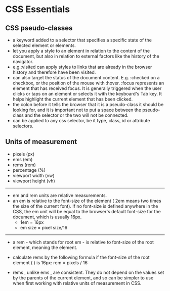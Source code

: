 # CSS Essentials

## CSS pseudo-classes

- a keyword added to a selector that specifies a specific state of the selected element or elements.
- let you apply a style to an element in relation to the content of the document, but also in relation to external factors like the history of the navigator.
- e.g.:visited can apply styles to links that are already in the browser history and therefore have been visited.
- can also target the status of the document content. E.g. :checked on a checkbox, or the position of the mouse with :hover. :focus represents an element that has received focus. It is generally triggered when the user clicks or taps on an element or selects it with the keyboard's Tab key. It helps highlight the current element that has been clicked.
- the colon before it tells the browser that it is a pseudo-class it should be looking for, and it is important not to put a space between the pseudo-class and the selector or the two will not be connected.
- can be applied to any css selector, be it type, class, id or attribute selectors.

## Units of measurement
- pixels (px)
- ems (em)
- rems (rem)
- percentage (%)
- viewport width (vw)
- viewport height (vh)

<hr>

- em and rem units are relative measurements.
- an em is relative to the font-size of the element ( 2em means two times the size of the current font). If no font-size is defined anywhere in the CSS, the em unit will be equal to the browser's default font-size for the document, which is usually 16px.
    - 1em = 16px
    - em size = pixel size/16

<hr>

- a rem - which stands for root em - is relative to font-size of the root element, meaning the <html> element.

- calculate rems by the following formula if the font-size of the root element ( <html> ) is 16px: rem = pixels / 16

- rems , unlike ems , are consistent. They do not depend on the values set by the parents of the current element, and so can be simpler to use when first working with relative units of measurement in CSS.

